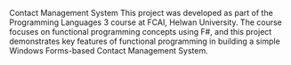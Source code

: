 Contact Management System
This project was developed as part of the Programming Languages 3 course at FCAI, Helwan University. The course focuses on functional programming concepts using F#, and this project demonstrates key features of functional programming in building a simple Windows Forms-based Contact Management System.
